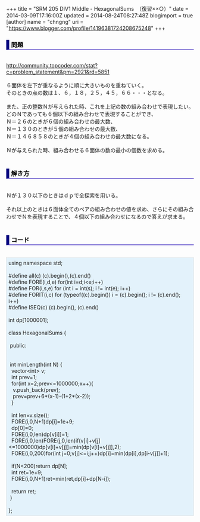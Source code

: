 +++
title = "SRM 205 DIV1 Middle - HexagonalSums　（復習××○）"
date = 2014-03-09T17:16:00Z
updated = 2014-08-24T08:27:48Z
blogimport = true 
[author]
	name = "chngng"
	uri = "https://www.blogger.com/profile/14196381724208675248"
+++

<div dir="ltr" style="text-align: left;" trbidi="on"><h3 style="border-bottom: 2px solid slateblue; border-left: 8px solid navy; color: black; padding: 0px 0px 1px 5px;">問題 </h3><br /><a href="http://community.topcoder.com/stat?c=problem_statement&amp;pm=2921&amp;rd=5851" target="_blank">http://community.topcoder.com/stat?c=problem_statement&amp;pm=2921&amp;rd=5851</a><br /><br />６面体を左下が重なるように順に大きいものを重ねていく。<br />そのときの点の数は１、６，１８，２５，４５，６６・・・となる。<br /><br />また、正の整数Ｎが与えられた時、これを上記の数の組み合わせで表現したい。<br />どのＮであっても６個以下の組み合わせで表現することができ、<br />Ｎ＝２６のときが６個の組み合わせの最大数、<br />Ｎ＝１３０のときが５個の組み合わせの最大数、<br />Ｎ＝１４６８５８のときが４個の組み合わせの最大数になる。<br /><br />Ｎが与えられた時、組み合わせる６面体の数の最小の個数を求める。<br /><br /><h3 style="border-bottom: 2px solid slateblue; border-left: 8px solid navy; color: black; padding: 0px 0px 1px 5px;">解き方 </h3><br />Ｎが１３０以下のときはｄｐで全探索を用いる。<br /><br />それ以上のときは６面体全てのペアの組み合わせの値を求め、さらにその組み合わせでＮを表現することで、４個以下の組み合わせになるので答えが求まる。<br /><br /><h3 style="border-bottom: 2px solid slateblue; border-left: 8px solid navy; color: black; padding: 0px 0px 1px 5px;">コード </h3><br /><div style="background-color: #e3f2fb; border: 1px dotted #CCCCCC; padding: 5px;">using namespace std;<br /><br />#define all(c) (c).begin(),(c).end()<br />#define FORE(i,d,e) for(int i=d;i&lt;e;i++)<br />#define FOR(i,s,e) for (int i = int(s); i != int(e); i++)<br />#define FORIT(i,c) for (typeof((c).begin()) i = (c).begin(); i != (c).end(); i++)<br />#define ISEQ(c) (c).begin(), (c).end()<br /><br />int dp[1000001];<br /><br />class HexagonalSums {<br /><br /><span class="Apple-tab-span" style="white-space: pre;"> </span>public:<br /><br /><br /><span class="Apple-tab-span" style="white-space: pre;"> </span>int minLength(int N) {<br /><span class="Apple-tab-span" style="white-space: pre;">  </span>vector&lt;int&gt; v;<br /><span class="Apple-tab-span" style="white-space: pre;">  </span>int prev=1;<br /><span class="Apple-tab-span" style="white-space: pre;">  </span>for(int x=2;prev&lt;=1000000;x++){<br /><span class="Apple-tab-span" style="white-space: pre;">   </span>v.push_back(prev);<br /><span class="Apple-tab-span" style="white-space: pre;">   </span>prev=prev+6*(x-1)-(1+2*(x-2));<br /><span class="Apple-tab-span" style="white-space: pre;">  </span>}<br /><br /><span class="Apple-tab-span" style="white-space: pre;">  </span>int len=v.size();<br /><span class="Apple-tab-span" style="white-space: pre;">  </span>FORE(i,0,N+1)dp[i]=1e+9;<br /><span class="Apple-tab-span" style="white-space: pre;">  </span>dp[0]=0;<br /><span class="Apple-tab-span" style="white-space: pre;">  </span>FORE(i,0,len)dp[v[i]]=1;<br /><span class="Apple-tab-span" style="white-space: pre;">  </span>FORE(i,0,len)FORE(j,0,len)if(v[i]+v[j]&lt;=1000000)dp[v[i]+v[j]]=min(dp[v[i]+v[j]],2);<br /><span class="Apple-tab-span" style="white-space: pre;">  </span>FORE(i,0,200)for(int j=0;v[j]&lt;=i;j++)dp[i]=min(dp[i],dp[i-v[j]]+1);<br /><br /><span class="Apple-tab-span" style="white-space: pre;">  </span>if(N&lt;200)return dp[N];<br /><span class="Apple-tab-span" style="white-space: pre;">  </span>int ret=1e+9;<br /><span class="Apple-tab-span" style="white-space: pre;">  </span>FORE(i,0,N+1)ret=min(ret,dp[i]+dp[N-i]);<br /><br /><span class="Apple-tab-span" style="white-space: pre;">  </span>return ret;<br /><span class="Apple-tab-span" style="white-space: pre;"> </span>}<br /><br />};</div></div>
